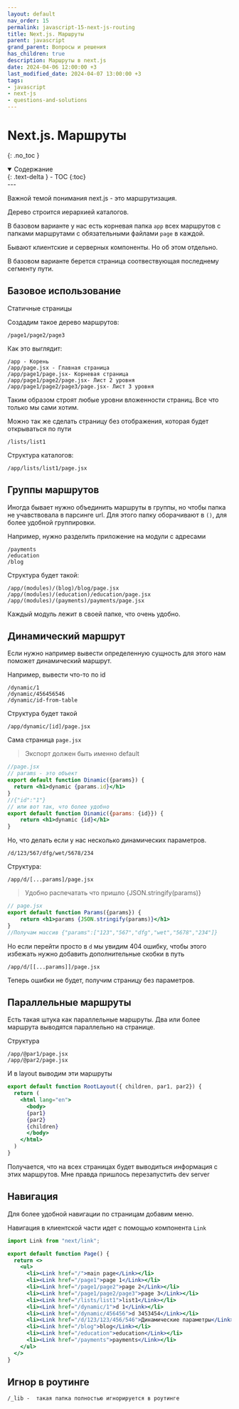 ```yaml
---
layout: default
nav_order: 15
permalink: javascript-15-next-js-routing
title: Next.js. Маршруты
parent: javascript
grand_parent: Вопросы и решения
has_children: true
description: Маршруты в next.js
date: 2024-04-06 12:00:00 +3
last_modified_date: 2024-04-07 13:00:00 +3
tags:
- javascript
- next-js
- questions-and-solutions
---
```


# Next.js. Маршруты
{: .no_toc }

<details open markdown="block">
  <summary>
    Содержание
  </summary>
  {: .text-delta }
- TOC
{:toc}
</details>
---

Важной темой понимания next.js - это маршрутизация.
 
Дерево строится иерархией каталогов.

В базовом варианте у нас есть корневая папка `app` всех маршрутов с папками маршрутами с обязательными файлами `page` в каждой.

Бывают клиентские и серверных компоненты. Но об этом отдельно.

В базовом варианте берется страница соотвествующая последнему сегменту пути.

## Базовое использование
 
Статичные страницы

Создадим такое дерево маршрутов:

````text
/page1/page2/page3
````
 
Как это выглядит:

````text
/app - Корень
/app/page.jsx - Главная страница
/app/page1/page.jsx- Корневая страница
/app/page1/page2/page.jsx- Лист 2 уровня
/app/page1/page2/page3/page.jsx- Лист 3 уровня
````

Таким образом строят любые уровни вложенности страниц. Все что только мы сами хотим.
 
Можно так же сделать страницу без отображения, которая будет открываться по пути

```text
/lists/list1
````
 
Структура каталогов:

````text
/app/lists/list1/page.jsx
````

## Группы маршрутов

Иногда бывает нужно объединить маршруты в группы, но чтобы папка не учавствовала в парсинге url.
Для этого папку оборачивают в `()`, для более удобной группировки.

Например, нужно разделить приложение на модули с адресами

````text
/payments
/education
/blog
````

Структура будет такой:

````text
/app/(modules)/(blog)/blog/page.jsx
/app/(modules)/(education)/education/page.jsx
/app/(modules)/(payments)/payments/page.jsx
````

Каждый модуль лежит в своей папке, что очень удобно.

## Динамический маршрут

Если нужно например вывести определенную сущность для этого нам поможет динамический маршрут.

Например, вывести что-то по id

````text
/dynamic/1
/dynamic/456456546
/dynamic/id-from-table
````

Структура будет такой

````text
/app/dynamic/[id]/page.jsx
````

Сама страница `page.jsx`
 
> Экспорт должен быть именно default

````jsx
//page.jsx
// params - это объект
export default function Dinamic({params}) {
  return <h1>dynamic {params.id}</h1>
}
//{"id":"1"}
// или вот так, что более удобно
export default function Dinamic({params: {id}}) {
    return <h1>dynamic {id}</h1>
}
````

Но, что делать если у нас несколько динамических параметров.

````text
/d/123/567/dfg/wet/5678/234
````

Структура:

````text
/app/d/[...params]/page.jsx
````

> Удобно распечатать что пришло {JSON.stringify(params)}

````jsx
// page.jsx
export default function Params({params}) {
    return <h1>params {JSON.stringify(params)}</h1>
}
//Получам массив {"params":["123","567","dfg","wet","5678","234"]}
````
 
Но если перейти просто в `d` мы увидим 404 ошибку, чтобы этого избежать нужно добавить дополнительные скобки в путь

````text
/app/d/[[...params]]/page.jsx
````

Теперь ошибки не будет, получим страницу без параметров.
 
## Параллельные маршруты

Есть такая штука как параллельные маршруты. Два или более маршрута выводятся параллельно на странице.
 
Структура

 ````text
/app/@par1/page.jsx
/app/@par2/page.jsx
````

И в layout выводим эти маршруты

````jsx
export default function RootLayout({ children, par1, par2}) {
  return (
    <html lang="en">
      <body>
      {par1}
      {par2}
      {children}
      </body>
    </html>
  )
}
````
 
Получается, что на всех страницах будет выводиться информация с этих маршрутов.
Мне правда пришлось перезапустить dev server

## Навигация

Для более удобной навигации по страницам добавим меню.

Навигация в клиентской части идет с помощью компонента `Link`

````jsx
import Link from "next/link";

export default function Page() {
  return <>
    <ul>
      <li><Link href="/">main page</Link></li>
      <li><Link href="/page1">page 1</Link></li>
      <li><Link href="/page1/page2">page 2</Link></li>
      <li><Link href="/page1/page2/page3">page 3</Link></li>
      <li><Link href="/lists/list1">list1</Link></li>
      <li><Link href="/dynamic/1">d 1</Link></li>
      <li><Link href="/dynamic/456456">d 3453454</Link></li>
      <li><Link href="/d/123/123/456/546">Динамические параметры</Link></li>
      <li><Link href="/blog">blog</Link></li>
      <li><Link href="/education">education</Link></li>
      <li><Link href="/payments">payments</Link></li>
    </ul>
  </>
}
````

## Игнор в роутинге

````text
/_lib -  такая папка полностью игнорируется в роутинге
````




